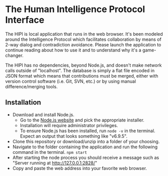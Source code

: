 # The Human Intelligence Protocol Interface
The HIPI is local application that runs in the web browser.  It's been modeled around the Intelligence Protocol which facilitates collaboration by means of 2-way dialog and contradiction avoidance.  Please launch the application to continue reading about how to use it and to understand why it's a game-changer.

The HIPI has no dependencies, beyond Node.js, and doesn't make network calls outside of "localhost".  The database is simply a flat file encoded in JSON format which means that contributions must be merged, either with version control software (i.e. Git, SVN, etc.) or by using manual difference/merging tools. 

## Installation
* Download and install Node.js.
    * Go to the [Node.js website](https://nodejs.org/en/download/) and pick the appropriate installer.
    * Installation will require administrator privileges.
    * To ensure Node.js has been installed, run `node -v` in the terminal.  Expect an output that looks something like "v6.9.5".
* Clone this repository or download/unzip into a folder of your choosing.
* Navigate to the folder containing the application and run the following command in the terminal. `npm start` 
* After starting the node process you should receive a message such as "Server running at http://127.0.0.1:2828/"
* Copy and paste the web address into your favorite web browser.